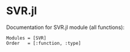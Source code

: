 # SVR.jl

Documentation for SVR.jl module (all functions):

```@autodocs
Modules = [SVR]
Order   = [:function, :type]
```